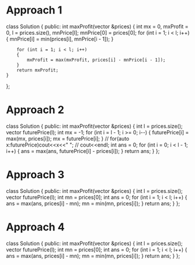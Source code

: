 # Approach 1 
class Solution
{
public:
    int maxProfit(vector<int> &prices)
    {
        int mx = 0, mxProfit = 0, l = prices.size(), mnPrice[l];
        mnPrice[0] = prices[0];
        for (int i = 1; i < l; i++)
        {
            mnPrice[i] = min(prices[i], mnPrice[i - 1]);
        }

        for (int i = 1; i < l; i++)
        {
            mxProfit = max(mxProfit, prices[i] - mnPrice[i - 1]);
        }
        return mxProfit;
    }
};

# Approach 2  
class Solution
{
public:
    int maxProfit(vector<int> &prices)
    {
        int l = prices.size();
        vector<int> futurePrice(l);
        int mx = -1;
        for (int i = l - 1; i >= 0; i--)
        {
            futurePrice[i] = max(mx, prices[i]);
            mx = futurePrice[i];
        }
        // for(auto x:futurePrice)cout<<x<<" ";
        // cout<<endl;
        int ans = 0;
        for (int i = 0; i < l - 1; i++)
        {
            ans = max(ans, futurePrice[i] - prices[i]);
        }
        return ans;
    }
};

# Approach 3
class Solution
{
public:
    int maxProfit(vector<int> &prices)
    {
        int l = prices.size();
        vector<int> futurePrice(l);
        int mn = prices[0];
        int ans = 0;
        for (int i = 1; i < l; i++)
        {
            ans = max(ans, prices[i] - mn);
            mn = min(mn, prices[i]);
        }
        return ans;
    }
};

# Approach 4
class Solution
{
public:
    int maxProfit(vector<int> &prices)
    {
        int l = prices.size();
        vector<int> futurePrice(l);
        int mn = prices[0];
        int ans = 0;
        for (int i = 1; i < l; i++)
        {
            ans = max(ans, prices[i] - mn);
            mn = min(mn, prices[i]);
        }
        return ans;
    }
};